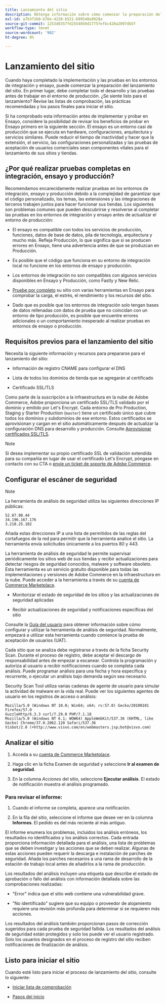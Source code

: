 ```yaml
---
title: Lanzamiento del sitio
description: Obtenga información sobre cómo comenzar la preparación del lanzamiento del sitio.
exl-id: a7b3f260-b76e-4220-b521-699548a9928a
source-git-commit: 1253d8357fd2554050d1775fefbc420a2097db5f
workflow-type: tm+mt
source-wordcount: '902'
ht-degree: 0%

---
```


# Lanzamiento del sitio

Cuando haya completado la implementación y las pruebas en los entornos de integración y ensayo, puede comenzar la preparación del lanzamiento del sitio. En primer lugar, debe completar todo el desarrollo y las pruebas antes de trabajar en el entorno de producción. ¿Se siente listo para el lanzamiento? Revise las listas de comprobación, las prácticas recomendadas y los pasos finales para iniciar el sitio.

Si ha comprobado esta información antes de implementar y probar en Ensayo, considere la posibilidad de revisar los beneficios de probar en Ensayo primero en la siguiente sección. El ensayo es un entorno casi de producción que se ejecuta en hardware, configuraciones, arquitectura y servicios similares. Puede reducir el tiempo de inactividad y hacer que la extensión, el servicio, las configuraciones personalizadas y las pruebas de aceptación de usuarios comerciales sean componentes vitales para el lanzamiento de sus sitios y tiendas.

## ¿Por qué realizar pruebas completas en integración, ensayo y producción?

Recomendamos encarecidamente realizar pruebas en los entornos de integración, ensayo y producción debido a la complejidad de garantizar que el código personalizado, los temas, las extensiones y las integraciones de terceros trabajen juntos para hacer funcionar sus tiendas. Los siguientes son problemas comunes que pueden descubrirse y resolverse al completar las pruebas en los entornos de integración y ensayo antes de actualizar el entorno de producción:

- El ensayo es compatible con todos los servicios de producción, funciones, datos de base de datos, pila de tecnología, arquitectura y mucho más. Refleja Producción, lo que significa que si se producen errores en Ensayo, tiene una advertencia antes de que se produzcan en Producción.

- Es posible que el código que funciona en su entorno de integración local no funcione en los entornos de ensayo y producción.

- Los entornos de integración no son compatibles con algunos servicios disponibles en Ensayo y Producción, como Fastly y New Relic.

- [Pruebe por completo](../test/guidance.md) su sitio con varias herramientas en Ensayo para comprobar la carga, el estrés, el rendimiento y los recursos del sitio.

- Dado que es posible que los entornos de integración solo tengan bases de datos rellenadas con datos de prueba que no coincidan con un entorno de tipo producción, es posible que encuentre errores adicionales o un comportamiento inesperado al realizar pruebas en entornos de ensayo o producción.

## Requisitos previos para el lanzamiento del sitio

Necesita la siguiente información y recursos para prepararse para el lanzamiento del sitio:

- Información de registro CNAME para configurar el DNS

- Lista de todos los dominios de tienda que se agregarán al certificado

- Certificado SSL/TLS

Como parte de la suscripción a la infraestructura en la nube de Adobe Commerce, Adobe proporciona un certificado SSL/TLS validado por el dominio y emitido por Let&#39;s Encrypt. Cada entorno de Pro Production, Staging y Starter Production (`master`) tiene un certificado único que cubre todos los dominios y subdominios de ese entorno. Estos certificados se aprovisionan y cargan en el sitio automáticamente después de actualizar la configuración DNS para desarrollo y producción. Consulte [Aprovisionar certificados SSL/TLS](../cdn/fastly-configuration.md#provision-ssltls-certificates).

>[!NOTE]
>
>Si desea implementar su propio certificado SSL de validación extendida para su compañía en lugar de usar el certificado Let&#39;s Encrypt, póngase en contacto con su CTA o [envíe un ticket de soporte de Adobe Commerce](https://experienceleague.adobe.com/docs/commerce-knowledge-base/kb/help-center-guide/magento-help-center-user-guide.html#submit-ticket).

## Configurar el escáner de seguridad

>[!NOTE]
>
>La herramienta de análisis de seguridad utiliza las siguientes direcciones IP públicas:
>
>```text
>52.87.98.44
>34.196.167.176
>3.218.25.102
>```
>
>Añada estas direcciones IP a una lista de permitidos de las reglas del cortafuegos de la red para permitir que la herramienta analice el sitio. La herramienta envía solicitudes únicamente a los puertos 80 y 443.

La herramienta de análisis de seguridad le permite supervisar periódicamente los sitios web de sus tiendas y recibir actualizaciones para detectar riesgos de seguridad conocidos, malware y software obsoleto. Esta herramienta es un servicio gratuito disponible para todas las implementaciones y versiones de Adobe Commerce en la infraestructura en la nube. Puede acceder a la herramienta a través de su [cuenta de Commerce Marketplace](https://account.magento.com/customer/account/login).

- Monitorizar el estado de seguridad de los sitios y las actualizaciones de seguridad aplicadas

- Recibir actualizaciones de seguridad y notificaciones específicas del sitio

Consulte la [Guía del usuario](https://docs.magento.com/user-guide/magento/security-scan.html) para obtener información sobre cómo configurar y utilizar la herramienta de análisis de seguridad. Normalmente, empezará a utilizar esta herramienta cuando comience la prueba de aceptación de usuarios (UAT).

Cada sitio que se analiza debe registrarse a través de la ficha Security Scan. Durante el proceso de registro, debe aceptar el descargo de responsabilidad antes de empezar a escanear. Controla la programación y autoriza al usuario a recibir notificaciones cuando se completa cada análisis. Puede programar análisis para una fecha y hora específica y recurrente, o ejecutar un análisis bajo demanda según sea necesario.

Security Scan Tool utiliza varias cadenas de agente de usuario para simular la actividad de malware en la vida real. Puede ver los siguientes agentes de usuario en los registros de acceso o análisis:

```text
Mozilla/5.0 (Windows NT 10.0; Win64; x64; rv:57.0) Gecko/20100101 Firefox/57.0
GuzzleHttp/6.3.3 curl/7.29.0 PHP/7.1.18
Mozilla/5.0 (Windows NT 6.1; WOW64) AppleWebKit/537.36 (KHTML, like Gecko) Chrome/37.0.2062.120 Safari/537.36
Visbot/2.0 (+http://www.visvo.com/en/webmasters.jsp;bot@visvo.com)
```

## Analizar el sitio

1. Acceda a su [cuenta de Commerce Marketplace](https://account.magento.com/customer/account/login).

1. Haga clic en la ficha Examen de seguridad y seleccione **Ir al examen de seguridad**.

1. En la columna _Acciones_ del sitio, seleccione **Ejecutar análisis**. El estado de notificación muestra el análisis programado.

### Para revisar el informe:

1. Cuando el informe se completa, aparece una notificación.

1. En la fila del sitio, seleccione el informe que desee ver en la columna **Informes**. El pedido es del más reciente al más antiguo.

El informe enumera los problemas, incluidos los análisis erróneos, los resultados no identificados y los análisis correctos. Cada entrada proporciona información detallada para el análisis, una lista de problemas que se deben investigar y las acciones que se deben realizar. Algunas de estas acciones pueden requerir la descarga e instalación de parches de seguridad. Añada los parches necesarios a una rama de desarrollo de la estación de trabajo local antes de añadirlos a la rama de producción.

Los resultados del análisis incluyen una etiqueta que describe el estado de aprobación o fallo del análisis con información detallada sobre las comprobaciones realizadas:

- &quot;Error&quot; indica que el sitio web contiene una vulnerabilidad grave.

- &quot;No identificado&quot; sugiere que su equipo o proveedor de alojamiento requiere una revisión más profunda para determinar si se requieren más acciones.

Los resultados del análisis también proporcionan pasos de corrección sugeridos para cada prueba de seguridad fallida. Los resultados del análisis de seguridad están protegidos y solo los puede ver el usuario registrado. Solo los usuarios designados en el proceso de registro del sitio reciben notificaciones de finalización de análisis.

## Listo para iniciar el sitio

Cuando esté listo para iniciar el proceso de lanzamiento del sitio, consulte lo siguiente:

- [Iniciar lista de comprobación](checklist.md)

- [Pasos del inicio](steps.md)
